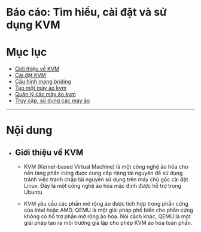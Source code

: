 # Báo cáo: Tìm hiểu, cài đặt và sử dụng KVM

# Mục lục

- [Giới thiệu về KVM](#about)
- [Cài đặt KVM](QEMU-KVM/Installation.md)
- [Cấu hình mạng briding](QEMU-KVM/Networking.md)
- [Tạo một máy ảo kvm](QEMU-KVM/Guest-creation.md)
- [Quản lý các máy ảo kvm](QEMU-KVM/Guest-management.md)
- [Truy cập, sử dụng các máy ảo](QEMU-KVM/Guest-console-access.md)




___

# Nội dung

- ## <a name="#about">Giới thiệu về KVM</a>

	+ KVM (Kernel-based Virtual Machine) là một công nghệ ảo hóa cho nền tảng phần cứng được cung cấp riêng tài nguyên để sử dụng tránh việc tranh chấp tài nguyên sử dụng trên máy chủ gốc cài đặt Linux. Đây là một công nghệ ảo hóa mặc định được hỗ trợ trong Ubuntu
	
	+ KVM yêu cầu các phần mở rộng ảo được tích hợp trong phần cứng của Intel hoặc AMD. QEMU là một giải pháp phổ biến cho phần cứng không có hỗ trợ phần mở rộng ảo hóa. Nói cách khác, QEMU là một giải pháp tạo ra môi trường giả lập cho phép KVM ảo hóa toàn phần.